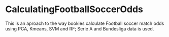 # CalculatingFootballSoccerOdds
This is an aproach to the way bookies calculate Football soccer match odds using PCA, Kmeans, SVM and RF; Serie A and Bundesliga data is used.
